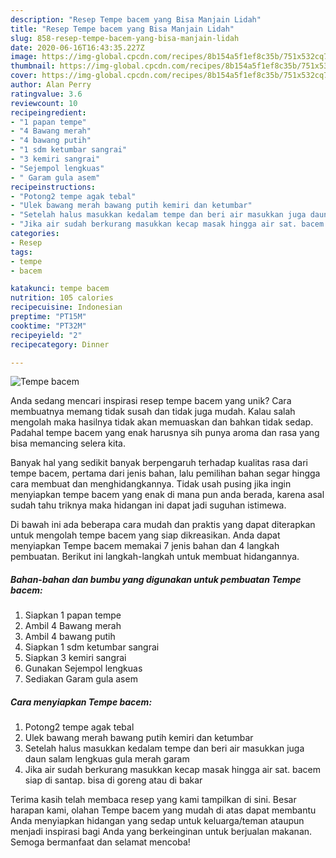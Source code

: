 ```yaml
---
description: "Resep Tempe bacem yang Bisa Manjain Lidah"
title: "Resep Tempe bacem yang Bisa Manjain Lidah"
slug: 858-resep-tempe-bacem-yang-bisa-manjain-lidah
date: 2020-06-16T16:43:35.227Z
image: https://img-global.cpcdn.com/recipes/8b154a5f1ef8c35b/751x532cq70/tempe-bacem-foto-resep-utama.jpg
thumbnail: https://img-global.cpcdn.com/recipes/8b154a5f1ef8c35b/751x532cq70/tempe-bacem-foto-resep-utama.jpg
cover: https://img-global.cpcdn.com/recipes/8b154a5f1ef8c35b/751x532cq70/tempe-bacem-foto-resep-utama.jpg
author: Alan Perry
ratingvalue: 3.6
reviewcount: 10
recipeingredient:
- "1 papan tempe"
- "4 Bawang merah"
- "4 bawang putih"
- "1 sdm ketumbar sangrai"
- "3 kemiri sangrai"
- "Sejempol lengkuas"
- " Garam gula asem"
recipeinstructions:
- "Potong2 tempe agak tebal"
- "Ulek bawang merah bawang putih kemiri dan ketumbar"
- "Setelah halus masukkan kedalam tempe dan beri air masukkan juga daun salam lengkuas gula merah garam"
- "Jika air sudah berkurang masukkan kecap masak hingga air sat. bacem siap di santap. bisa di goreng atau di bakar"
categories:
- Resep
tags:
- tempe
- bacem

katakunci: tempe bacem 
nutrition: 105 calories
recipecuisine: Indonesian
preptime: "PT15M"
cooktime: "PT32M"
recipeyield: "2"
recipecategory: Dinner

---
```



![Tempe bacem](https://img-global.cpcdn.com/recipes/8b154a5f1ef8c35b/751x532cq70/tempe-bacem-foto-resep-utama.jpg)

Anda sedang mencari inspirasi resep tempe bacem yang unik? Cara membuatnya memang tidak susah dan tidak juga mudah. Kalau salah mengolah maka hasilnya tidak akan memuaskan dan bahkan tidak sedap. Padahal tempe bacem yang enak harusnya sih punya aroma dan rasa yang bisa memancing selera kita.



Banyak hal yang sedikit banyak berpengaruh terhadap kualitas rasa dari tempe bacem, pertama dari jenis bahan, lalu pemilihan bahan segar hingga cara membuat dan menghidangkannya. Tidak usah pusing jika ingin menyiapkan tempe bacem yang enak di mana pun anda berada, karena asal sudah tahu triknya maka hidangan ini dapat jadi suguhan istimewa.


Di bawah ini ada beberapa cara mudah dan praktis yang dapat diterapkan untuk mengolah tempe bacem yang siap dikreasikan. Anda dapat menyiapkan Tempe bacem memakai 7 jenis bahan dan 4 langkah pembuatan. Berikut ini langkah-langkah untuk membuat hidangannya.

<!--inarticleads1-->

##### Bahan-bahan dan bumbu yang digunakan untuk pembuatan Tempe bacem:

1. Siapkan 1 papan tempe
1. Ambil 4 Bawang merah
1. Ambil 4 bawang putih
1. Siapkan 1 sdm ketumbar sangrai
1. Siapkan 3 kemiri sangrai
1. Gunakan Sejempol lengkuas
1. Sediakan  Garam gula asem




<!--inarticleads2-->

##### Cara menyiapkan Tempe bacem:

1. Potong2 tempe agak tebal
1. Ulek bawang merah bawang putih kemiri dan ketumbar
1. Setelah halus masukkan kedalam tempe dan beri air masukkan juga daun salam lengkuas gula merah garam
1. Jika air sudah berkurang masukkan kecap masak hingga air sat. bacem siap di santap. bisa di goreng atau di bakar




Terima kasih telah membaca resep yang kami tampilkan di sini. Besar harapan kami, olahan Tempe bacem yang mudah di atas dapat membantu Anda menyiapkan hidangan yang sedap untuk keluarga/teman ataupun menjadi inspirasi bagi Anda yang berkeinginan untuk berjualan makanan. Semoga bermanfaat dan selamat mencoba!
